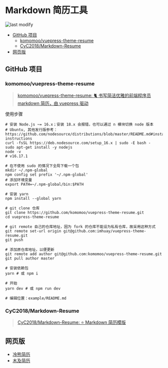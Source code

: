 Markdown 简历工具
===
<!--START_SECTION:badge-->

![last modify](https://img.shields.io/static/v1?label=last%20modify&message=2022-07-27%2014:30:06&color=yellowgreen&style=flat-square)

<!--END_SECTION:badge-->

<!-- TOC -->
- [GitHub 项目](#github-项目)
    - [komomoo/vuepress-theme-resume](#komomoovuepress-theme-resume)
    - [CyC2018/Markdown-Resume](#cyc2018markdown-resume)
- [网页版](#网页版)
<!-- TOC -->

## GitHub 项目

### komomoo/vuepress-theme-resume
> [komomoo/vuepress-theme-resume: 🐈 书写简洁优雅的前端程序员 markdown 简历，由 vuepress 驱动](https://github.com/komomoo/vuepress-theme-resume)

使用步骤
```shell
# 安装 Node.js ~= 16.x；安装 18.x 会报错，也可以通过 n 模块切换 node 版本
# Ubuntu, 其他发行版参考：https://github.com/nodesource/distributions/blob/master/README.md#installation-instructions
curl -fsSL https://deb.nodesource.com/setup_16.x | sudo -E bash -
sudo apt-get install -y nodejs
node -v
# v16.17.1

# 在不使用 sudo 的情况下全局下载一个包
mkdir ~/.npm-global
npm config set prefix '~/.npm-global'
# 添加环境变量
export PATH=~/.npm-global/bin:$PATH

# 安装 yarn
npm install --global yarn

# git clone 仓库
git clone https://github.com/komomoo/vuepress-theme-resume.git
cd vuepress-theme-resume

# git remote 自己的仓库地址，因为 fork 的仓库不能设为私有仓库，故采用这种方式
git remote set-url origin git@github.com:imhuay/vuepress-theme-resume.git
git push

# 添加原仓库地址，以便更新
git remote add author git@github.com:komomoo/vuepress-theme-resume.git
git pull author master

# 安装依赖包
yarn # 或 npm i

# 开始
yarn dev # 或 npm run dev

# 编辑位置：example/README.md
```

### CyC2018/Markdown-Resume
> [CyC2018/Markdown-Resume: ⭐️ Markdown 简历模版](https://github.com/CyC2018/Markdown-Resume)


## 网页版
- [冷熊简历](http://cv.ftqq.com/)
- [木及简历](https://www.mujicv.com/)